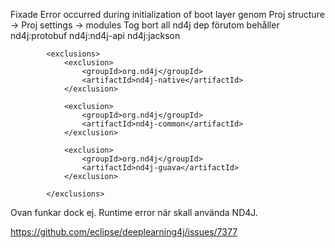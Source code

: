 Fixade Error occurred during initialization of boot layer
genom Proj structure -> Proj settings -> modules
Tog bort all nd4j dep förutom behåller nd4j:protobuf  nd4j:nd4j-api    nd4j:jackson

            <exclusions>
                <exclusion>
                    <groupId>org.nd4j</groupId>
                    <artifactId>nd4j-native</artifactId>
                </exclusion>

                <exclusion>
                    <groupId>org.nd4j</groupId>
                    <artifactId>nd4j-common</artifactId>
                </exclusion>

                <exclusion>
                    <groupId>org.nd4j</groupId>
                    <artifactId>nd4j-guava</artifactId>
                </exclusion>
                
            </exclusions>


Ovan funkar dock ej. Runtime error när skall använda ND4J.

https://github.com/eclipse/deeplearning4j/issues/7377